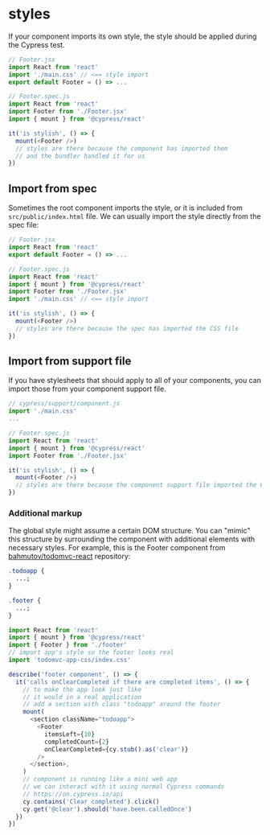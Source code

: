 # styles

If your component imports its own style, the style should be applied during the Cypress test.

```js
// Footer.jsx
import React from 'react'
import './main.css' // <== style import
export default Footer = () => ...

// Footer.spec.js
import React from 'react'
import Footer from './Footer.jsx'
import { mount } from '@cypress/react'

it('is stylish', () => {
  mount(<Footer />)
  // styles are there because the component has imported them
  // and the bundler handled it for us
})
```

## Import from spec

Sometimes the root component imports the style, or it is included from `src/public/index.html` file. We can usually import the style directly from the spec file:

```js
// Footer.jsx
import React from 'react'
export default Footer = () => ...

// Footer.spec.js
import React from 'react'
import { mount } from '@cypress/react'
import Footer from './Footer.jsx'
import './main.css' // <== style import

it('is stylish', () => {
  mount(<Footer />)
  // styles are there because the spec has imported the CSS file
})
```

## Import from support file

If you have stylesheets that should apply to all of your components, you can import those from your component support file.

```js
// cypress/support/component.js
import './main.css'
...

// Footer.spec.js
import React from 'react'
import { mount } from '@cypress/react'
import Footer from './Footer.jsx'

it('is stylish', () => {
  mount(<Footer />)
  // styles are there because the component support file imported the CSS file
})
```
### Additional markup

The global style might assume a certain DOM structure. You can "mimic" this structure by surrounding the component with additional elements with necessary styles. For example, this is the Footer component from [bahmutov/todomvc-react](https://github.com/bahmutov/todomvc-react) repository:

```css
.todoapp {
  ...;
}

.footer {
  ...;
}
```

```js
import React from 'react'
import { mount } from '@cypress/react'
import { Footer } from './footer'
// import app's style so the footer looks real
import 'todomvc-app-css/index.css'

describe('footer component', () => {
  it('calls onClearCompleted if there are completed items', () => {
    // to make the app look just like
    // it would in a real application
    // add a section with class "todoapp" around the footer
    mount(
      <section className="todoapp">
        <Footer
          itemsLeft={10}
          completedCount={2}
          onClearCompleted={cy.stub().as('clear')}
        />
      </section>,
    )
    // component is running like a mini web app
    // we can interact with it using normal Cypress commands
    // https://on.cypress.io/api
    cy.contains('Clear completed').click()
    cy.get('@clear').should('have.been.calledOnce')
  })
})
```
